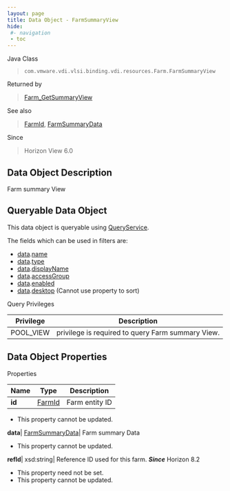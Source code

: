 ```yaml
---
layout: page
title: Data Object - FarmSummaryView
hide:
 #- navigation
 - toc
---
```






Java Class  
> `com.vmware.vdi.vlsi.binding.vdi.resources.Farm.FarmSummaryView`

Returned by  
> [Farm_GetSummaryView](vdi.resources.Farm.md#getSummaryView)

See also  
> [FarmId](vdi.entity.FarmId.md), [FarmSummaryData](vdi.resources.Farm.FarmSummaryData.md)

Since  
> Horizon View 6.0


## Data Object Description 

Farm summary View 

##  Queryable Data Object 

This data object is queryable using [QueryService](vdi.query.QueryService.md "QueryService"). 

The fields which can be used in filters are: 

  * [data](vdi.resources.Farm.FarmSummaryView.md#data).[name](vdi.resources.Farm.FarmSummaryData.md#name)
  * [data](vdi.resources.Farm.FarmSummaryView.md#data).[type](vdi.resources.Farm.FarmSummaryData.md#type)
  * [data](vdi.resources.Farm.FarmSummaryView.md#data).[displayName](vdi.resources.Farm.FarmSummaryData.md#displayName)
  * [data](vdi.resources.Farm.FarmSummaryView.md#data).[accessGroup](vdi.resources.Farm.FarmSummaryData.md#accessGroup)
  * [data](vdi.resources.Farm.FarmSummaryView.md#data).[enabled](vdi.resources.Farm.FarmSummaryData.md#enabled)
  * [data](vdi.resources.Farm.FarmSummaryView.md#data).[desktop](vdi.resources.Farm.FarmSummaryData.md#desktop) (Cannot use property to sort)



Query Privileges 

Privilege |  Description   
---|---  
POOL_VIEW|  privilege is required to query Farm summary View.   
  


## Data Object Properties

Properties

Name |  Type |  Description   
---|---|---  
**id**| [FarmId](vdi.entity.FarmId.md)|  Farm entity ID   


* This property cannot be updated.

  
**data**| [FarmSummaryData](vdi.resources.Farm.FarmSummaryData.md)|  Farm summary Data   


* This property cannot be updated.

  
**refId**|  xsd:string|  Reference ID used for this farm.  **_Since_** Horizon 8.2  


* This property need not be set.
* This property cannot be updated.

  
  
  
  
  
  

